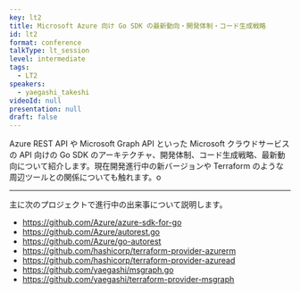 ```yaml
---
key: lt2
title: Microsoft Azure 向け Go SDK の最新動向・開発体制・コード生成戦略
id: lt2
format: conference
talkType: lt_session
level: intermediate
tags:
  - LT2
speakers:
  - yaegashi_takeshi
videoId: null
presentation: null
draft: false
---
```

Azure REST API や Microsoft Graph API といった Microsoft クラウドサービスの API 向けの Go SDK のアーキテクチャ、開発体制、コード生成戦略、最新動向について紹介します。現在開発進行中の新バージョンや Terraform のような周辺ツールとの関係についても触れます。o

---
主に次のプロジェクトで進行中の出来事について説明します。

- <https://github.com/Azure/azure-sdk-for-go>
- <https://github.com/Azure/autorest.go>
- <https://github.com/Azure/go-autorest>
- <https://github.com/hashicorp/terraform-provider-azurerm>
- <https://github.com/hashicorp/terraform-provider-azuread>
- <https://github.com/yaegashi/msgraph.go>
- <https://github.com/yaegashi/terraform-provider-msgraph>
